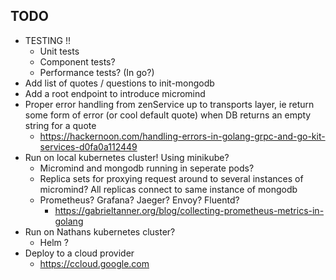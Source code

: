 ## TODO
- TESTING !!
    - Unit tests
    - Component tests?
    - Performance tests? (In go?)
- Add list of quotes / questions to init-mongodb
- Add a root endpoint to introduce micromind 
- Proper error handling from zenService up to transports layer, ie return some form of error (or cool default quote) when DB returns an empty string for a quote
    - https://hackernoon.com/handling-errors-in-golang-grpc-and-go-kit-services-d0fa0a112449
- Run on local kubernetes cluster! Using minikube? 
    - Micromind and mongodb running in seperate pods? 
    - Replica sets for proxying request around to several instances of micromind? All replicas connect to same instance of mongodb
    - Prometheus? Grafana? Jaeger? Envoy? Fluentd?
        - https://gabrieltanner.org/blog/collecting-prometheus-metrics-in-golang
- Run on Nathans kubernetes cluster?
    - Helm ? 
- Deploy to a cloud provider
    - https://ccloud.google.com